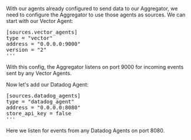 With our agents already configured to send data to our Aggregator, we need to
configure the Aggregator to use those agents as sources. We can start with our
Vector Agent:

<pre class="file" data-filename="first-pipeline/vector.toml" data-target="insert" data-marker="#insert-vector-agent-source">[sources.vector_agents]
type = "vector"
address = "0.0.0.0:9000"
version = "2"
'''</pre>

With this config, the Aggregator listens on port 9000 for incoming events sent by any Vector Agents.

Now let's add our Datadog Agent:

<pre class="file" data-filename="first-pipeline/vector.toml" data-target="insert" data-marker="#insert-datadog-agent-source">[sources.datadog_agents]
type = "datadog_agent"
address = "0.0.0.0:8080"
store_api_key = false
'''</pre>

Here we listen for events from any Datadog Agents on port 8080.